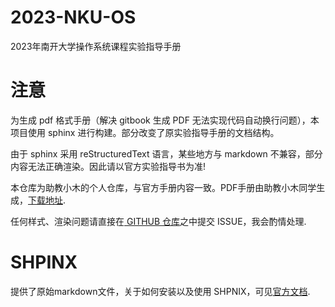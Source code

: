 # 2023-NKU-OS
2023年南开大学操作系统课程实验指导手册

# 注意
为生成 pdf 格式手册（解决 gitbook 生成 PDF 无法实现代码自动换行问题），本项目使用 sphinx 进行构建。部分改变了原实验指导手册的文档结构。

由于 sphinx 采用 reStructuredText 语言，某些地方与 markdown 不兼容，部分内容无法正确渲染。因此请以官方实验指导书为准!

本仓库为助教小木的个人仓库，与官方手册内容一致。PDF手册由助教小木同学生成，[下载地址](https://github.com/TephrocactusMYC/2023-NKU-OS-Tutorial/releases/tag/OS-tutorial).

任何样式、渲染问题请直接在[ GITHUB 仓库](https://github.com/TephrocactusMYC/2023-NKU-OS-Tutorial)之中提交 ISSUE，我会酌情处理.

# SHPINX
提供了原始markdown文件，关于如何安装以及使用 SHPNIX，可见[官方文档](www.sphinx-doc.org/).
